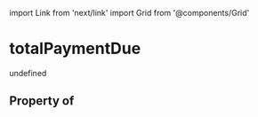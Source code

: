 import Link from 'next/link'
import Grid from '@components/Grid'

# totalPaymentDue

undefined

## Property of



